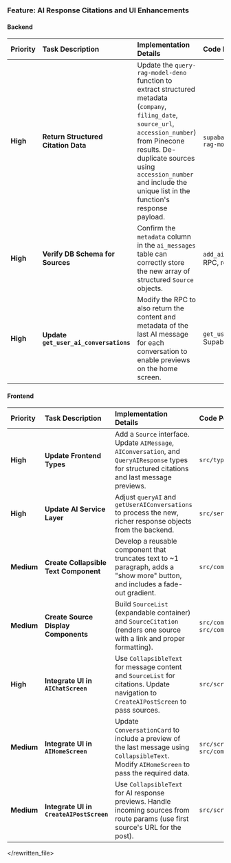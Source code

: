 ### **Feature: AI Response Citations and UI Enhancements**

#### **Backend**

| Priority | Task Description | Implementation Details | Code Pointers | Dependencies | Status |
| :--- | :--- | :--- | :--- | :--- | :--- |
| **High** | **Return Structured Citation Data** | Update the `query-rag-model-deno` function to extract structured metadata (`company`, `filing_date`, `source_url`, `accession_number`) from Pinecone results. De-duplicate sources using `accession_number` and include the unique list in the function's response payload. | `supabase/functions/query-rag-model-deno/index.ts` | None | `[ ]` |
| **High** | **Verify DB Schema for Sources** | Confirm the `metadata` column in the `ai_messages` table can correctly store the new array of structured `Source` objects. | `add_ai_message` Supabase RPC, relevant migrations. | Backend Task 1 | `[ ]` |
| **High** | **Update `get_user_ai_conversations`** | Modify the RPC to also return the content and metadata of the last AI message for each conversation to enable previews on the home screen. | `get_user_ai_conversations` Supabase RPC | None | `[ ]` |

#### **Frontend**

| Priority | Task Description | Implementation Details | Code Pointers | Dependencies | Status |
| :--- | :--- | :--- | :--- | :--- | :--- |
| **High** | **Update Frontend Types** | Add a `Source` interface. Update `AIMessage`, `AIConversation`, and `QueryAIResponse` types for structured citations and last message previews. | `src/types/ai.ts` | Backend Tasks 1 & 3 | `[ ]` |
| **High** | **Update AI Service Layer** | Adjust `queryAI` and `getUserAIConversations` to process the new, richer response objects from the backend. | `src/services/ai.ts` | Frontend Task 1 | `[ ]` |
| **Medium** | **Create Collapsible Text Component** | Develop a reusable component that truncates text to ~1 paragraph, adds a "show more" button, and includes a fade-out gradient. | `src/components/CollapsibleText/index.tsx` | None | `[ ]` |
| **Medium** | **Create Source Display Components** | Build `SourceList` (expandable container) and `SourceCitation` (renders one source with a link and proper formatting). | `src/components/SourceList/`, `src/components/SourceCitation/` | Frontend Task 1 | `[ ]` |
| **High** | **Integrate UI in `AIChatScreen`** | Use `CollapsibleText` for message content and `SourceList` for citations. Update navigation to `CreateAIPostScreen` to pass sources. | `src/screens/AIChatScreen/index.tsx` | Frontend Tasks 2, 3, 4 | `[ ]` |
| **Medium** | **Integrate UI in `AIHomeScreen`** | Update `ConversationCard` to include a preview of the last message using `CollapsibleText`. Modify `AIHomeScreen` to pass the required data. | `src/screens/AIHomeScreen/index.tsx`, `src/components/ConversationCard/index.tsx` | Frontend Tasks 2, 3 | `[ ]` |
| **Medium** | **Integrate UI in `CreateAIPostScreen`** | Use `CollapsibleText` for AI response previews. Handle incoming sources from route params (use first source's URL for the post). | `src/screens/CreateAIPostScreen/index.tsx` | Frontend Task 3 | `[ ]` |

</rewritten_file> 